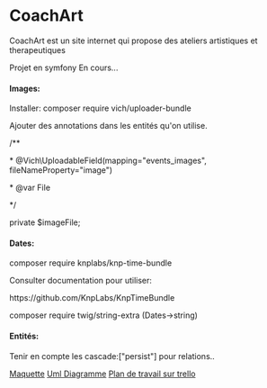 # CoachArt

CoachArt est un site internet qui propose des ateliers artistiques et therapeutiques

Projet en symfony
En cours...


<h4>Images:</h4> 
<p>Installer: composer require vich/uploader-bundle</p>
<p>Ajouter des annotations dans les entités qu'on utilise.</p>
    <p>/**</p>
     <p>* @Vich\UploadableField(mapping="events_images", fileNameProperty="image")</p>
     <p>* @var File</p>
     <p>*/</p>
    <p>private $imageFile;</p>


<h4>Dates: </h4>
<p>composer require knplabs/knp-time-bundle</p>
<p>Consulter documentation pour utiliser:</p>
<p>https://github.com/KnpLabs/KnpTimeBundle</p>
<p>composer require twig/string-extra (Dates->string)</p>

<h4>Entités:</h4> 
<p>Tenir en compte les cascade:["persist"] pour relations..</p>

<a href="https://www.figma.com/file/wLKninePpzJFivIM4A6ICh/Coach-art?node-id=0%3A1">Maquette</a>
<a href="https://lucid.app/lucidchart/25662ae1-33ba-46b4-961b-5e696d1a5737/edit?beaconFlowId=43E5F121AFD6FCA6&invitationId=inv_97166fef-7f61-4e52-b532-85e5bf37403a&page=HWEp-vi-RSFO#">Uml Diagramme</a>
<a href="https://trello.com/b/1sY3VekL/coachart">Plan de travail sur trello</a>
